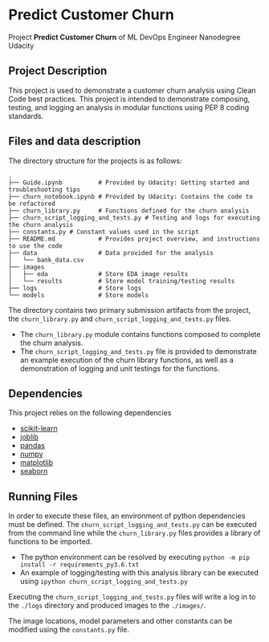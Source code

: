 # Predict Customer Churn
Project **Predict Customer Churn** of ML DevOps Engineer Nanodegree Udacity

## Project Description
This project is used to demonstrate a customer churn analysis using Clean Code best practices. This project is intended to demonstrate composing, testing, and logging an analysis in modular functions using PEP 8 coding standards.

## Files and data description

The directory structure for the projects is as follows:

```
.
├── Guide.ipynb          # Provided by Udacity: Getting started and troubleshooting tips
├── churn_notebook.ipynb # Provided by Udacity: Contains the code to be refactored
├── churn_library.py     # Functions defined for the churn analysis
├── churn_script_logging_and_tests.py # Testing and logs for executing the churn analysis
├── constants.py # Constant values used in the script
├── README.md            # Provides project overview, and instructions to use the code
├── data                 # Data provided for the analysis
│   └── bank_data.csv
├── images               
│   ├── eda              # Store EDA image results
│   └── results          # Store model training/testing results
├── logs                 # Store logs
└── models               # Store models
```

The directory contains two primary submission artifacts from the project, the `churn_library.py` and `churn_script_logging_and_tests.py` files.
- The `churn_library.py` module contains functions composed to complete the churn analysis. 
- The `churn_script_logging_and_tests.py` file is provided to demonstrate an example execution of the churn library functions, as well as a demonstration of logging and unit testings for the functions.

## Dependencies
This project relies on the following dependencies
- [scikit-learn](https://scikit-learn.org)
- [joblib](https://joblib.readthedocs.io)
- [pandas](https://pandas.pydata.org)
- [numpy](https://www.numpy.org)
- [matplotlib](https://matplotlib.org)
- [seaborn](https://seaborn.pydata.org)

## Running Files
In order to execute these files, an environment of python dependencies must be defined. The `churn_script_logging_and_tests.py` can be executed from the command line while the `churn_library.py` files provides a library of functions to be imported.

- The python environment can be resolved by executing `python -m pip install -r requirements_py3.6.txt`
- An example of logging/testing with this analysis library can be executed using `ipython churn_script_logging_and_tests.py`

Executing the `churn_script_logging_and_tests.py` files will write a log in to the `./logs` directory and produced images to the `./images/`.

The image locations, model parameters and other constants can be modified using the `constants.py` file.
